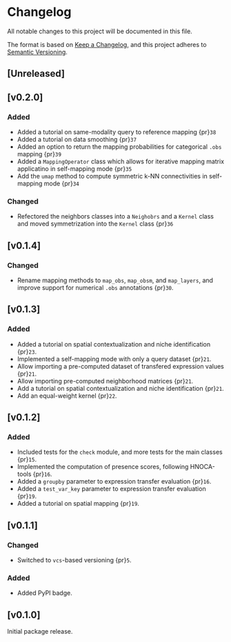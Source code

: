 # Changelog

All notable changes to this project will be documented in this file.

The format is based on [Keep a Changelog][],
and this project adheres to [Semantic Versioning][].

[keep a changelog]: https://keepachangelog.com/en/1.0.0/
[semantic versioning]: https://semver.org/spec/v2.0.0.html

## [Unreleased]

## [v0.2.0]

### Added
- Added a tutorial on same-modality query to reference mapping {pr}`38`
- Added a tutorial on data smoothing {pr}`37`
- Added an option to return the mapping probabilities for categorical `.obs` mapping {pr}`39`
- Added a `MappingOperator` class which allows for iterative mapping matrix applicatino in self-mapping mode {pr}`35`
- Add the `umap` method to compute symmetric k-NN connectivities in self-mapping mode {pr}`34`

### Changed
- Refectored the neighbors classes into a `Neighobrs` and a `Kernel` class and moved symmetrization into the `Kernel` class {pr}`36`


## [v0.1.4]
### Changed
- Rename mapping methods to `map_obs`, `map_obsm`, and `map_layers`, and improve support for numerical `.obs` annotations {pr}`30`.


## [v0.1.3]

### Added
- Added a tutorial on spatial contextualization and niche identification {pr}`23`.
- Implemented a self-mapping mode with only a query dataset {pr}`21`.
- Allow importing a pre-computed dataset of transfered expression values {pr}`21`.
- Allow importing pre-computed neighborhood matrices {pr}`21`.
- Add a tutorial on spatial contextualization and niche identification {pr}`21`.
- Add an equal-weight kernel {pr}`22`.

## [v0.1.2]

### Added
- Included tests for the `check` module, and more tests for the main classes {pr}`15`.
- Implemented the computation of presence scores, following HNOCA-tools {pr}`16`.
- Added a `groupby` parameter to expression transfer evaluation {pr}`16`.
- Added a `test_var_key` parameter to expression transfer evaluation {pr}`19`.
- Added a tutorial on spatial mapping {pr}`19`.

## [v0.1.1]

### Changed
- Switched to `vcs`-based versioning {pr}`5`.

### Added
- Added PyPI badge.

## [v0.1.0]
Initial package release.

